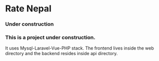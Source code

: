 # Rate Nepal 

### Under construction 
### This is a project under construction. 
It uses Mysql-Laravel-Vue-PHP stack. 
The frontend lives inside the web directory and the backend resides inside api directory. 

